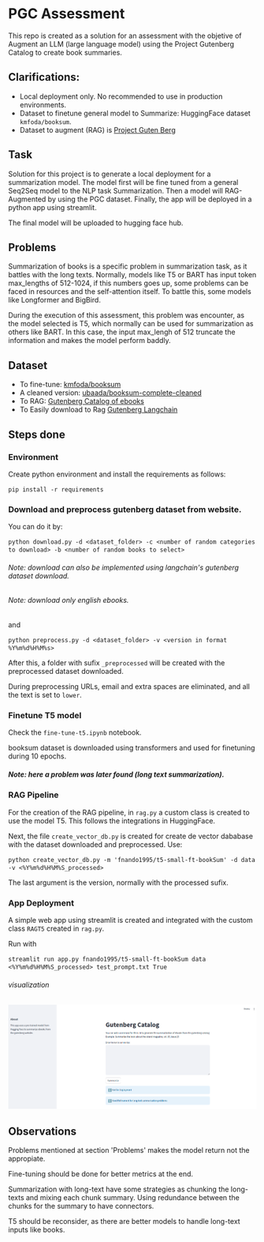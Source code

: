 # PGC Assessment

This repo is created as a solution for an assessment with the objetive of Augment an LLM (large language model) using the Project Gutenberg Catalog to create book summaries.

## Clarifications:

- Local deployment only. No recommended to use in production environments.
- Dataset to finetune general model to Summarize: HuggingFace dataset `kmfoda/booksum`.
- Dataset to augment (RAG) is [Project Guten Berg](https://www.gutenberg.org/ebooks/offline_catalogs.html#xmlrdf)


## Task 

Solution for this project is to generate a local deployment for a summarization model. The model first will be fine tuned from a general Seq2Seq model to the NLP task Summarization. Then a model will RAG-Augmented by using the PGC dataset. Finally, the app will be deployed in a python app using streamlit.

The final model will be uploaded to hugging face hub.

## Problems

Summarization of books is a specific problem in summarization task, as it battles with the long texts. Normally, models like T5 or BART has input token max_lengths of 512-1024, if this numbers goes up, some problems can be faced in resources and the self-attention itself. To battle this, some models like Longformer and BigBird.

During the execution of this assessment, this problem was encounter, as the model selected is T5, which normally can be used for summarization as others like BART. In this case, the input max_lengh of 512 truncate the information and makes the model perform baddly.




## Dataset

- To fine-tune: [kmfoda/booksum](https://huggingface.co/datasets/kmfoda/booksum)
- A cleaned version: [ubaada/booksum-complete-cleaned](https://huggingface.co/datasets/ubaada/booksum-complete-cleaned)
- To RAG: [Gutenberg Catalog of ebooks](https://www.gutenberg.org/dirs/GUTINDEX.ALL)
- To Easily download to Rag [Gutenberg Langchain](https://python.langchain.com/v0.2/docs/integrations/document_loaders/gutenberg/)


## Steps done

### Environment

Create python environment and install the requirements as follows:

```
pip install -r requirements
```


### Download and preprocess gutenberg dataset from website.

You can do it by:

```
python download.py -d <dataset_folder> -c <number of random categories to download> -b <number of random books to select>
```

###### Note: download can also be implemented using langchain's gutenberg dataset download.
###### Note: download only english ebooks.

and 

```
python preprocess.py -d <dataset_folder> -v <version in format %Y%m%d%H%M%s>
```

After this, a folder with sufix `_preprocessed` will be created with the preprocessed dataset downloaded.

During preprocessing URLs, email and extra spaces are eliminated, and all the text is set to `lower`.


### Finetune T5 model

Check the `fine-tune-t5.ipynb` notebook.

booksum dataset is downloaded using transformers and used for finetuning during 10 epochs.

##### Note: here a problem was later found (long text summarization).

### RAG Pipeline

For the creation of the RAG pipeline, in `rag.py` a custom class is created to use the model T5. This follows the integrations in HuggingFace.

Next, the file `create_vector_db.py` is created for create de vector dababase with the dataset downloaded and preprocessed. Use:

```
python create_vector_db.py -m 'fnando1995/t5-small-ft-bookSum' -d data -v <%Y%m%d%H%M%S_processed>
```

The last argument is the version, normally with the processed sufix.



### App Deployment

A simple web app using streamlit is created and integrated with the custom class `RAGT5` created in `rag.py`.


Run with

```
streamlit run app.py fnando1995/t5-small-ft-bookSum data <%Y%m%d%H%M%S_processed> test_prompt.txt True
```

###### visualization
![image](app.png)

## Observations

Problems mentioned at section 'Problems' makes the model return not the appropiate.

Fine-tuning should be done for better metrics at the end.

Summarization with long-text have some strategies as chunking the long-texts and mixing each chunk summary. Using redundance between the chunks for the summary to have connectors.

T5 should be reconsider, as there are better models to handle long-text inputs like books.


